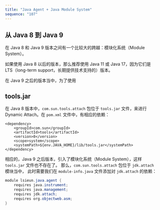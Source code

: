 ```yaml
---
title: "Java Agent + Java Module System"
sequence: "107"
---
```


## 从 Java 8 到 Java 9

在 Java 8 和 Java 9 版本之间有一个比较大的跨越：模块化系统（Module System）。

如果使用 Java 8 以后的版本，那么推荐使用 Java 11 或 Java 17，因为它们是 LTS（long-term support，长期提供技术支持的）版本。

在 Java 9 之后的版本当中，为了使用

## tools.jar

在 Java 8 版本中，`com.sun.tools.attach` 包位于 `tools.jar` 文件，来进行 Dynamic Attach。在 `pom.xml` 文件中，有相应的依赖：

```text
<dependency>
    <groupId>com.sun</groupId>
    <artifactId>tools</artifactId>
    <version>8</version>
    <scope>system</scope>
    <systemPath>${env.JAVA_HOME}/lib/tools.jar</systemPath>
</dependency>
```

相应的，Java 9 之后版本，引入了模块化系统（Module System），这样 `tools.jar` 文件也不存在了。
那么，`com.sun.tools.attach` 包位于 `jdk.attach` 模块当中，
此时需要我们在 `module-info.java` 文件添加对 `jdk.attach` 的依赖：

```java
module lsieun.java.agent {
    requires java.instrument;
    requires java.management;
    requires jdk.attach;
    requires org.objectweb.asm;
}
```


